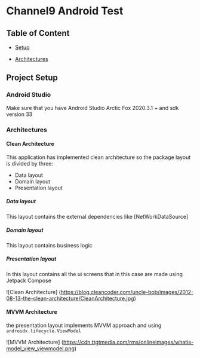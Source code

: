 # Channel9 Android Test

## Table of Content

- [Setup](#project-setup)

- [Architectures](#architectures)

## Project Setup

### Android Studio

Make sure that you have Android Studio Arctic Fox 2020.3.1 + and sdk version 33 

### Architectures

#### Clean Architecture
This application has implemented clean architecture so the package layout is divided by three:

- Data layout
- Domain layout
- Presentation layout

##### Data layout
This layout contains the external dependencies like [NetWorkDataSource]
##### Domain layout
This layout contains business logic
##### Presentation layout
In this layout contains all the ui screens that in this case are made using Jetpack Compose

![Clean Architecture] (https://blog.cleancoder.com/uncle-bob/images/2012-08-13-the-clean-architecture/CleanArchitecture.jpg)

#### MVVM Architecture

the presentation layout implements MVVM approach and using `androidx.lifecycle.ViewModel`

![MVVM Architecture] (https://cdn.ttgtmedia.com/rms/onlineimages/whatis-model_view_viewmodel.png)
